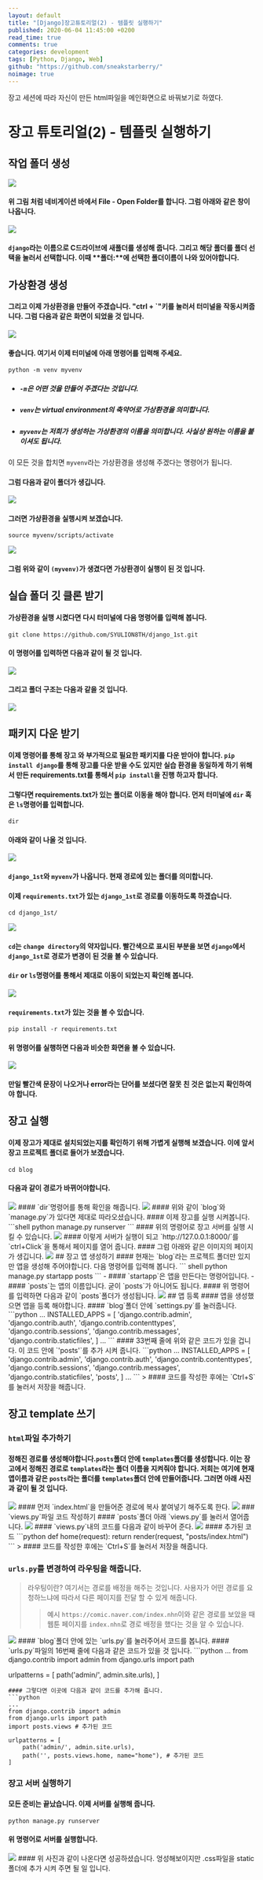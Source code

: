 ```yaml
---
layout: default
title: "[Django]장고튜토리얼(2) - 템플릿 실행하기"
published: 2020-06-04 11:45:00 +0200
read_time: true
comments: true
categories: development
tags: [Python, Django, Web]
github: "https://github.com/sneakstarberry/"
noimage: true
---
```

장고 세션에 따라 자신이 만든 html파일을 메인화면으로 바꿔보기로 하였다.

<!--more-->
# 장고 튜토리얼(2) - 템플릿 실행하기
## 작업 폴더 생성
<img src="/assets/images{{page.id}}/openfold.png" class = "img-responsive">

#### 위 그림 처럼 네비게이션 바에서 File - Open Folder를 합니다. 그럼 아래와 같은 창이 나옵니다.

<img src="/assets/images{{page.id}}/mkdir.png" class = "img-responsive">

#### `django`라는 이름으로 C드라이브에 새폴더를 생성해 줍니다. 그리고 해당 폴더를 폴더 선택을 눌러서 선택합니다. 이때 **폴더:**에 선택한 폴더이름이 나와 있어야합니다.
## 가상환경 생성
#### 그리고 이제 가상환경을 만들어 주겠습니다. "ctrl + `"키를 눌러서 터미널을 작동시켜줍니다. 그럼 다음과 같은 화면이 되었을 것 입니다.
<img src="/assets/images{{page.id}}/terminal.png" class="img-responsive">

#### 좋습니다. 여기서 이제 터미널에 아래 명령어를 입력해 주세요.
```shell
python -m venv myvenv
```
- ##### `-m`은 어떤 것을 만들어 주겠다는 것입니다.
- ##### `venv`는 virtual environment의 축약어로 가상환경을 의미합니다.
- ##### `myvenv`는 저희가 생성하는 가상환경의 이름을 의미합니다. 사실상 원하는 이름을 붙이셔도 됩니다.
이 모든 것을 합치면 `myvenv`라는 가상환경을 생성해 주겠다는 명령어가 됩니다.

#### 그럼 다음과 같이 폴더가 생깁니다.
<img src="/assets/images{{page.id}}/venv.png" class="img-responsive">

#### 그러면 가상환경을 실행시켜 보겠습니다.
```shell
source myvenv/scripts/activate
```
<img src="/assets/images{{page.id}}/venv_active.png" class="img-responsive">

#### 그럼 위와 같이 `(myvenv)`가 생겼다면 가상환경이 실행이 된 것 입니다.
## 실습 폴더 깃 클론 받기

#### 가상환경을 실행 시켰다면 다시 터미널에 다음 명령어를 입력해 봅니다.
```shell
git clone https://github.com/SYULION8TH/django_1st.git
```
#### 이 명령어를 입력하면 다음과 같이 될 것 입니다.
<img src="/assets/images{{page.id}}/clone.png" class="img-responsive">

#### 그리고 폴더 구조는 다음과 같을 것 입니다.
<img src="/assets/images{{page.id}}/clone_dir.png" class="img-responsive">

## 패키지 다운 받기
#### 이제 명령어를 통해 장고 와 부가적으로 필요한 패키지를 다운 받아야 합니다. `pip install django`를 통해 장고를 다운 받을 수도 있지만 실습 환경을 동일하게 하기 위해서 만든 requirements.txt를 통해서 `pip install`을 진행 하고자 합니다.
#### 그렇다면 requirements.txt가 있는 폴더로 이동을 해야 합니다. 먼저 터미널에 `dir` 혹은 `ls`명령어를 입력합니다.
```shell
dir
```
#### 아래와 같이 나올 것 입니다.
<img src="/assets/images{{page.id}}/dir.png" class ="img-responsive">

#### `django_1st`와 `myvenv`가 나옵니다. 현재 경로에 있는 폴더를 의미합니다.
#### 이제 `requirements.txt`가 있는 `django_1st`로 경로를 이동하도록 하겠습니다.
```shell
cd django_1st/
```
<img src="/assets/images{{page.id}}/cd.png" class="img-responsive">

#### `cd`는 `change directory`의 약자입니다. 빨간색으로 표시된 부분을 보면 `django`에서 `django_1st`로 경로가 변경이 된 것을 볼 수 있습니다.

#### `dir` or `ls`명령어를 통해서 제대로 이동이 되었는지 확인해 봅니다.
<img src="/assets/images{{page.id}}/dir2.png" class="img-responsive">

#### `requirements.txt`가 있는 것을 볼 수 있습니다.
```shell
pip install -r requirements.txt
```
#### 위 명령어를 실행하면 다음과 비슷한 화면을 볼 수 있습니다.
<img src="/assets/images{{page.id}}/pip.png" class="img-responsive">

#### 만일 빨간색 문장이 나오거나 error라는 단어를 보셨다면 잘못 친 것은 없는지 확인하여야 합니다.
## 장고 실행
#### 이제 장고가 제대로 설치되었는지를 확인하기 위해 가볍게 실행해 보겠습니다. 이에 앞서 장고 프로젝트 폴더로 들어가 보겠습니다.
```shell
cd blog
```
#### 다음과 같이 경로가 바뀌어야합니다.
<img src="/assets/images{{page.id}}/cd2.png" class="img-responsive">
#### `dir`명령어를 통해 확인을 해줍니다.
<img src="/assets/images{{page.id}}/dir3.png" class="img-responsive">
#### 위와 같이 `blog`와 `manage.py`가 있다면 제대로 따라오셨습니다.
#### 이제 장고를 실행 시켜봅니다.
```shell
python manage.py runserver
```
#### 위의 명령어로 장고 서버를 실행 시킬 수 있습니다.
<img src="/assets/images{{page.id}}/runserver.png" class="img-responsive">
#### 이렇게 서버가 실행이 되고 `http://127.0.0.1:8000/`를 `ctrl+Click`을 통해서 페이지를 열어 줍니다.
#### 그럼 아래와 같은 이미지의 페이지가 생깁니다.
<img src="/assets/images{{page.id}}/defaultPage.jpg" class="img-responsive">
## 장고 앱 생성하기
#### 현재는 `blog`라는 프로젝트 폴더만 있지만 앱을 생성해 주어야합니다. 다음 명령어를 입력해 봅니다.
``` shell
python manage.py startapp posts
```
- #### `startapp`은 앱을 만든다는 명령어입니다.
- #### `posts`는 앱의 이름입니다. 굳이 `posts`가 아니어도 됩니다.
#### 위 명령어를 입력하면 다음과 같이 `posts`폴더가 생성됩니다.
<img src="/assets/images{{page.id}}/app.png" class="img-responsive">
## 앱 등록
#### 앱을 생성했으면 앱을 등록 해야합니다.
#### `blog`폴더 안에 `settings.py`를 눌러줍니다.
```python
...
INSTALLED_APPS = [
    'django.contrib.admin',
    'django.contrib.auth',
    'django.contrib.contenttypes',
    'django.contrib.sessions',
    'django.contrib.messages',
    'django.contrib.staticfiles',
]
...
```
#### 33번째 줄에 위와 같은 코드가 있을 겁니다. 이 코드 안에 `'posts'`를 추가 시켜 줍니다.
```python
...
INSTALLED_APPS = [
    'django.contrib.admin',
    'django.contrib.auth',
    'django.contrib.contenttypes',
    'django.contrib.sessions',
    'django.contrib.messages',
    'django.contrib.staticfiles',
    'posts',
]
...
```
> #### 코드를 작성한 후에는 `Ctrl+S`를 눌러서 저장을 해줍니다.

## 장고 template 쓰기
### `html`파일 추가하기
#### 정해진 경로를 생성해야합니다.`posts`폴더 안에 `templates`폴더를 생성합니다. 이는 장고에서 정해진 경로로 `templates`라는 폴더 이름을 지켜줘야 합니다. 저희는 여기에 현재 앱이름과 같은 `posts`라는 폴더를 `templates`폴더 안에 만들어줍니다. 그러면 아래 사진과 같이 될 것 입니다.
<img src="/assets/images{{page.id}}/dir_template.png" class="img-responsive">
#### 먼저 `index.html`을 만들어준 경로에 복사 붙여넣기 해주도록 한다.
<img src="/assets/images{{page.id}}/index.png" class="img-responsive">
### `views.py`파일 코드 작성하기
#### `posts`폴더 아래 `views.py`를 눌러서 열어줍니다.
<img src="/assets/images{{page.id}}/dir_views.png" class="img-responsive">
#### `views.py`내의 코드를 다음과 같이 바꾸어 준다.
<img src="/assets/images{{page.id}}/views.png" class="img-responsive">
#### 추가된 코드
```python
def home(request):
    return render(request, "posts/index.html")
```
> #### 코드를 작성한 후에는 `Ctrl+S`를 눌러서 저장을 해줍니다.

### `urls.py`를 변경하여 라우팅을 해줍니다.
> 라우팅이란? 여기서는 경로를 배정을 해주는 것입니다. 사용자가 어떤 경로를 요청하느냐에 따라서 다른 페이지를 전달 할 수 있게 해줍니다. 
>> 예시 `https://comic.naver.com/index.nhn`이와 같은 경로를 보았을 때 웹툰 페이지를 `index.nhn`로 경로 배정을 했다는 것을 알 수 있습니다.

<img src="/assets/images{{page.id}}/urls.png" class="img-responsive">
#### `blog`폴더 안에 있는 `urls.py`를 눌러주어서 코드를 봅니다.
#### `urls.py`파일의 16번째 줄에 다음과 같은 코드가 있을 것 입니다.
```python
...
from django.contrib import admin
from django.urls import path

urlpatterns = [
    path('admin/', admin.site.urls),
]
```
#### 그렇다면 이곳에 다음과 같이 코드를 추가해 줍니다.
```python
...
from django.contrib import admin
from django.urls import path
import posts.views # 추가된 코드

urlpatterns = [
    path('admin/', admin.site.urls),
    path('', posts.views.home, name="home"), # 추가된 코드
]
```
### 장고 서버 실행하기
#### 모든 준비는 끝났습니다. 이제 서버를 실행해 줍니다.
```shell
python manage.py runserver
```
#### 위 명령어로 서버를 실행합니다.
<img src="/assets/images{{page.id}}/result.png" class="img-responsive">
#### 위 사진과 같이 나온다면 성공하셨습니다. 엉성해보이지만 .css파일을 static폴더에 추가 시켜 주면 될 일 입니다.